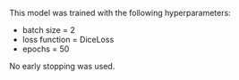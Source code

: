 This model was trained with the following hyperparameters:

- batch size = 2
- loss function = DiceLoss
- epochs = 50

No early stopping was used.
